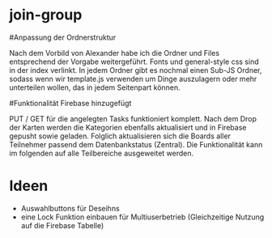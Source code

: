 ﻿# join-group

#Anpassung der Ordnerstruktur

Nach dem Vorbild von Alexander habe ich die Ordner und Files entsprechend der Vorgabe weitergeführt. Fonts und general-style css sind in der index verlinkt. In jedem Ordner gibt es nochmal einen Sub-JS Ordner, sodass wenn wir template.js verwenden um Dinge auszulagern oder mehr unterteilen wollen, das in jedem Seitenpart können.

#Funktionalität Firebase hinzugefügt

PUT / GET für die angelegten Tasks funktioniert komplett. Nach dem Drop der Karten werden die Kategorien
ebenfalls aktualisiert und in Firebase gepusht sowie geladen. Folglich aktualisieren sich die Boards
aller Teilnehmer passend dem Datenbankstatus (Zentral). Die Funktionalität kann im folgenden auf alle Teilbereiche ausgeweitet werden.


Ideen
=======
- Auswahlbuttons für Deseihns
- eine Lock Funktion einbauen für Multiuserbetrieb (Gleichzeitige Nutzung auf die Firebase Tabelle)
